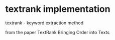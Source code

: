 # textrank implementation
textrank - keyword extraction method 

from the paper TextRank Bringing Order into Texts
